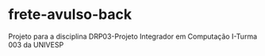 # frete-avulso-back
Projeto para a disciplina DRP03-Projeto Integrador em Computação I-Turma 003 da UNIVESP

